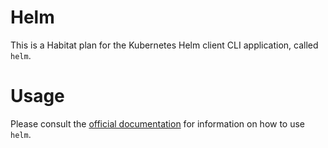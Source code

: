 Helm
====

This is a Habitat plan for the Kubernetes Helm client CLI application, called `helm`.

Usage
=====

Please consult the [official documentation](https://docs.helm.sh/using_helm/) for information on how
to use `helm`.
